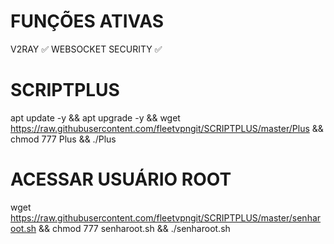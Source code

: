 # FUNÇÕES ATIVAS
V2RAY ✅
WEBSOCKET SECURITY ✅

# SCRIPTPLUS

apt update -y && apt upgrade -y && wget https://raw.githubusercontent.com/fleetvpngit/SCRIPTPLUS/master/Plus && chmod 777 Plus && ./Plus


# ACESSAR USUÁRIO ROOT

wget https://raw.githubusercontent.com/fleetvpngit/SCRIPTPLUS/master/senharoot.sh && chmod 777 senharoot.sh && ./senharoot.sh
